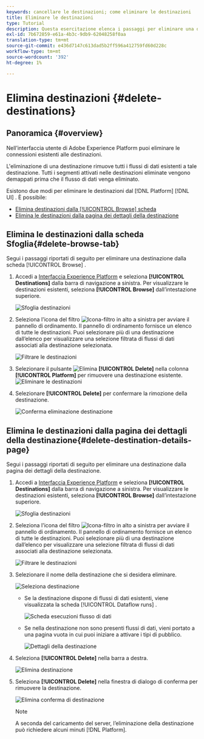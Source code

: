 ```yaml
---
keywords: cancellare le destinazioni; come eliminare le destinazioni
title: Eliminare le destinazioni
type: Tutorial
description: Questa esercitazione elenca i passaggi per eliminare una destinazione esistente nell'interfaccia utente di Adobe Experience Platform
exl-id: 7b672859-e61a-4b3c-9db9-62048258f0aa
translation-type: tm+mt
source-git-commit: e436d7147c613dad5b2ff596a412759fd60d228c
workflow-type: tm+mt
source-wordcount: '392'
ht-degree: 1%

---
```


# Elimina destinazioni {#delete-destinations}

## Panoramica {#overview}

Nell’interfaccia utente di Adobe Experience Platform puoi eliminare le connessioni esistenti alle destinazioni.

L&#39;eliminazione di una destinazione rimuove tutti i flussi di dati esistenti a tale destinazione. Tutti i segmenti attivati nelle destinazioni eliminate vengono demappati prima che il flusso di dati venga eliminato.

Esistono due modi per eliminare le destinazioni dal [!DNL Platform] [!DNL UI] . È possibile:

* [Elimina destinazioni dalla  [!UICONTROL Browse] scheda](#delete-browse-tab)
* [Elimina le destinazioni dalla pagina dei dettagli della destinazione](#delete-destination-details-page)

## Elimina le destinazioni dalla scheda Sfoglia{#delete-browse-tab}

Segui i passaggi riportati di seguito per eliminare una destinazione dalla scheda [!UICONTROL Browse] .

1. Accedi a [Interfaccia Experience Platform](https://platform.adobe.com/) e seleziona **[!UICONTROL Destinations]** dalla barra di navigazione a sinistra. Per visualizzare le destinazioni esistenti, seleziona **[!UICONTROL Browse]** dall’intestazione superiore.

   ![Sfoglia destinazioni](../assets/ui/delete-destinations/browse-destinations.png)

2. Seleziona l&#39;icona del filtro ![Icona-filtro](../assets/ui/delete-destinations/filter.png) in alto a sinistra per avviare il pannello di ordinamento. Il pannello di ordinamento fornisce un elenco di tutte le destinazioni. Puoi selezionare più di una destinazione dall’elenco per visualizzare una selezione filtrata di flussi di dati associati alla destinazione selezionata.

   ![Filtrare le destinazioni](../assets/ui/delete-destinations/filter-destinations.png)

3. Selezionare il pulsante ![Elimina](../assets/ui/delete-destinations/delete-icon.png) **[!UICONTROL Delete]** nella colonna **[!UICONTROL Platform]** per rimuovere una destinazione esistente.
   ![Eliminare le destinazioni](../assets/ui/delete-destinations/delete-destinations.png)

4. Selezionare **[!UICONTROL Delete]** per confermare la rimozione della destinazione.

   ![Conferma eliminazione destinazione](../assets/ui/delete-destinations/delete-destinations-confirm.png)


## Elimina le destinazioni dalla pagina dei dettagli della destinazione{#delete-destination-details-page}

Segui i passaggi riportati di seguito per eliminare una destinazione dalla pagina dei dettagli della destinazione.

1. Accedi a [Interfaccia Experience Platform](https://platform.adobe.com/) e seleziona **[!UICONTROL Destinations]** dalla barra di navigazione a sinistra. Per visualizzare le destinazioni esistenti, seleziona **[!UICONTROL Browse]** dall’intestazione superiore.

   ![Sfoglia destinazioni](../assets/ui/delete-destinations/browse-destinations.png)

2. Seleziona l&#39;icona del filtro ![Icona-filtro](../assets/ui/delete-destinations/filter.png) in alto a sinistra per avviare il pannello di ordinamento. Il pannello di ordinamento fornisce un elenco di tutte le destinazioni. Puoi selezionare più di una destinazione dall’elenco per visualizzare una selezione filtrata di flussi di dati associati alla destinazione selezionata.

   ![Filtrare le destinazioni](../assets/ui/delete-destinations/filter-destinations.png)

3. Selezionare il nome della destinazione che si desidera eliminare.

   ![Seleziona destinazione](../assets/ui/delete-destinations/delete-destination-select.png)

   * Se la destinazione dispone di flussi di dati esistenti, viene visualizzata la scheda [!UICONTROL Dataflow runs] .

      ![Scheda esecuzioni flusso di dati](../assets/ui/delete-destinations/destination-details-dataflows.png)

   * Se nella destinazione non sono presenti flussi di dati, vieni portato a una pagina vuota in cui puoi iniziare a attivare i tipi di pubblico.

      ![Dettagli della destinazione](../assets/ui/delete-destinations/destination-details-empty.png)


4. Seleziona **[!UICONTROL Delete]** nella barra a destra.

   ![Elimina destinazione](../assets/ui/delete-destinations/delete-destinations-button.png)

5. Seleziona **[!UICONTROL Delete]** nella finestra di dialogo di conferma per rimuovere la destinazione.

   ![Elimina conferma di destinazione](..//assets/ui/delete-destinations/delete-destinations-delete.png)

   >[!NOTE]
   >
   >A seconda del caricamento del server, l’eliminazione della destinazione può richiedere alcuni minuti [!DNL Platform].
